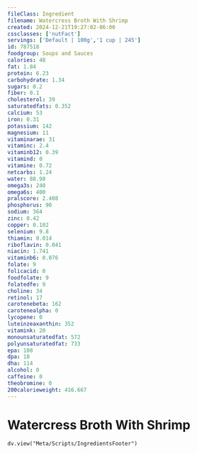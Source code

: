```yaml
---
fileClass: Ingredient
filename: Watercress Broth With Shrimp
created: 2024-12-21T19:27:02-06:00
cssclasses: ['nutFact']
servings: ['Default | 100g','1 cup | 245']
id: 787518
foodgroup: Soups and Sauces
calories: 48
fat: 1.84
protein: 6.23
carbohydrate: 1.34
sugars: 0.2
fiber: 0.1
cholesterol: 39
saturatedfats: 0.352
calcium: 53
iron: 0.31
potassium: 142
magnesium: 11
vitaminarae: 31
vitaminc: 2.4
vitaminb12: 0.39
vitamind: 0
vitamine: 0.72
netcarbs: 1.24
water: 88.98
omega3s: 240
omega6s: 400
pralscore: 2.408
phosphorus: 90
sodium: 364
zinc: 0.42
copper: 0.102
selenium: 9.8
thiamin: 0.014
riboflavin: 0.041
niacin: 1.741
vitaminb6: 0.076
folate: 9
folicacid: 0
foodfolate: 9
folatedfe: 9
choline: 34
retinol: 17
carotenebeta: 162
carotenealpha: 0
lycopene: 0
luteinzeaxanthin: 352
vitamink: 20
monounsaturatedfat: 572
polyunsaturatedfat: 733
epa: 108
dpa: 18
dha: 114
alcohol: 0
caffeine: 0
theobromine: 0
200calorieweight: 416.667
---
```


# Watercress Broth With Shrimp

```dataviewjs
dv.view("Meta/Scripts/IngredientsFooter")
```